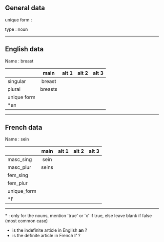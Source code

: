 ## General data

unique form :

type : noun

---

## English data

Name : breast

|             |  main   | alt 1 | alt 2 | alt 3 |
| :---------- | :-----: | :---: | :---: | ----- |
| singular    | breast  |       |       |       |
| plural      | breasts |       |       |       |
| unique form |         |       |       |       |
| \*an        |         |       |       |       |

---

## French data

Name : sein

|             | main  | alt 1 | alt 2 | alt 3 |
| :---------- | :---: | :---: | :---: | :---: |
| masc_sing   | sein  |       |       |       |
| masc_plur   | seins |       |       |       |
| fem_sing    |       |       |       |       |
| fem_plur    |       |       |       |       |
| unique_form |       |       |       |       |
| \*l'        |       |       |       |       |

---

\* : only for the nouns, mention 'true' or 'x' if true, else leave blank if false (most common case)

- is the indefinite article in English **an** ?
- is the definite article in French **l'** ?

